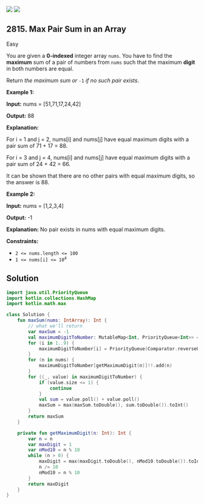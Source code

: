 [![](https://img.shields.io/github/stars/javadev/LeetCode-in-Kotlin?label=Stars&style=flat-square)](https://github.com/javadev/LeetCode-in-Kotlin)
[![](https://img.shields.io/github/forks/javadev/LeetCode-in-Kotlin?label=Fork%20me%20on%20GitHub%20&style=flat-square)](https://github.com/javadev/LeetCode-in-Kotlin/fork)

## 2815\. Max Pair Sum in an Array

Easy

You are given a **0-indexed** integer array `nums`. You have to find the **maximum** sum of a pair of numbers from `nums` such that the maximum **digit** in both numbers are equal.

Return _the maximum sum or_ `-1` _if no such pair exists_.

**Example 1:**

**Input:** nums = [51,71,17,24,42]

**Output:** 88

**Explanation:**

For i = 1 and j = 2, nums[i] and nums[j] have equal maximum digits with a pair sum of 71 + 17 = 88.

For i = 3 and j = 4, nums[i] and nums[j] have equal maximum digits with a pair sum of 24 + 42 = 66.

It can be shown that there are no other pairs with equal maximum digits, so the answer is 88.

**Example 2:**

**Input:** nums = [1,2,3,4]

**Output:** -1

**Explanation:** No pair exists in nums with equal maximum digits. 

**Constraints:**

*   `2 <= nums.length <= 100`
*   <code>1 <= nums[i] <= 10<sup>4</sup></code>

## Solution

```kotlin
import java.util.PriorityQueue
import kotlin.collections.HashMap
import kotlin.math.max

class Solution {
    fun maxSum(nums: IntArray): Int {
        // what we'll return
        var maxSum = -1
        val maximumDigitToNumber: MutableMap<Int, PriorityQueue<Int>> = HashMap()
        for (i in 1..9) {
            maximumDigitToNumber[i] = PriorityQueue(Comparator.reverseOrder())
        }
        for (n in nums) {
            maximumDigitToNumber[getMaximumDigit(n)]!!.add(n)
        }
        for ((_, value) in maximumDigitToNumber) {
            if (value.size <= 1) {
                continue
            }
            val sum = value.poll() + value.poll()
            maxSum = max(maxSum.toDouble(), sum.toDouble()).toInt()
        }
        return maxSum
    }

    private fun getMaximumDigit(n: Int): Int {
        var n = n
        var maxDigit = 1
        var nMod10 = n % 10
        while (n > 0) {
            maxDigit = max(maxDigit.toDouble(), nMod10.toDouble()).toInt()
            n /= 10
            nMod10 = n % 10
        }
        return maxDigit
    }
}
```